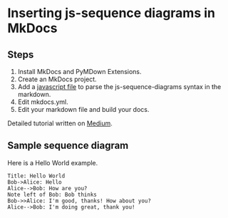 # Inserting js-sequence diagrams in MkDocs 

## Steps

1. Install MkDocs and PyMDown Extensions.
2. Create an MkDocs project.
3. Add a [javascript file](https://github.com/pinnareet/mkdocs-js-sequence-diagram-demo/blob/master/docs/js/umlconvert.js) to parse the js-sequence-diagrams syntax in the markdown.
4. Edit mkdocs.yml.
5. Edit your markdown file and build your docs.

Detailed tutorial written on [Medium](https://medium.com/@pinpinteamakorn/using-js-sequence-diagrams-in-mkdocs-4eeb0cb2c238?sk=47ab02b1a8a04093dca95c190bbdf2a1).

## Sample sequence diagram

Here is a Hello World example.

```uml-sequence-diagram
Title: Hello World
Bob->Alice: Hello
Alice-->Bob: How are you?
Note left of Bob: Bob thinks
Bob->>Alice: I'm good, thanks! How about you?
Alice-->Bob: I'm doing great, thank you!
```
